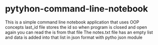 # pytyhon-command-line-notebook
This is a simple command line notebook application that uses OOP concepts 
last_id file stores the id so when program is closed and open again you can read the is from that file
The notes.txt file has an empty list and data is added into that list in json format with pytho json module
